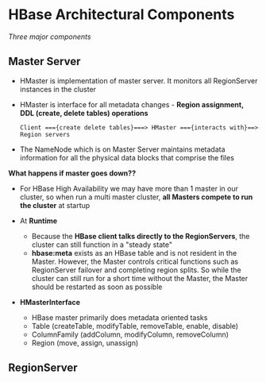 # HBase Architectural Components

*Three major components*

## Master Server
  
   - HMaster is implementation of master server. It monitors all RegionServer instances in the cluster
   - HMaster is interface for all metadata changes - **Region assignment, DDL (create, delete tables) operations**
   
         Client ==={create delete tables}===> HMaster ==={interacts with}==> Region servers
   - The NameNode which is on Master Server maintains metadata information for all the physical data blocks that comprise the files 

   **What happens if master goes down??**
   
   - For HBase High Availability we may have more than 1 master in our cluster, so when run a multi master cluster, **all Masters compete to run the cluster** at startup
   - At **Runtime**
     
     * Because the **HBase client talks directly to the RegionServers**, the cluster can still function in a "steady state"
     * **hbase:meta** exists as an HBase table and is not resident in the Master. However, the Master controls critical functions such as RegionServer failover and completing region splits. So while the cluster can still run for a short time without the Master, the Master should be restarted as soon as possible

   - **HMasterInterface**
   
     * HBase master primarily does metadata oriented tasks
     * Table (createTable, modifyTable, removeTable, enable, disable)
     * ColumnFamily (addColumn, modifyColumn, removeColumn)
     * Region (move, assign, unassign)

## RegionServer
